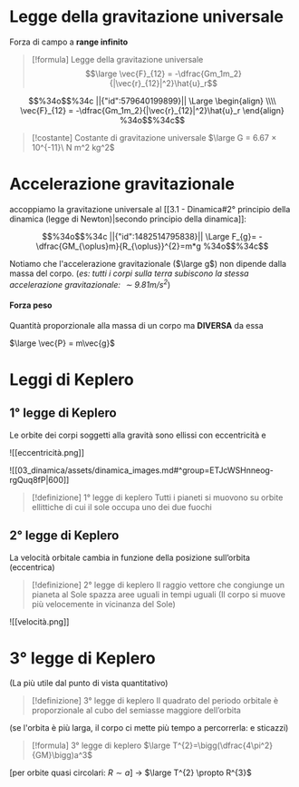 
# Legge della gravitazione universale
Forza di campo a **range infinito**

> [!formula]  Legge della gravitazione universale
> $$\large \vec{F}_{12} = -\dfrac{Gm_1m_2}{|\vec{r}_{12}|^2}\hat{u}_r$$

```math
%34o$$%34c
||{"id":579640199899}||

\Large \begin{align}
\\\\
\vec{F}_{12} = -\dfrac{Gm_1m_2}{|\vec{r}_{12}|^2}\hat{u}_r
\end{align}
%34o$$%34c
```

> [!costante]  Costante di gravitazione universale
$\large G = 6.67 × 10^{-11}\ N m^2 kg^2$

# Accelerazione gravitazionale
accoppiamo la gravitazione universale al [[3.1 - Dinamica#2° principio della dinamica (legge di Newton)|secondo principio della dinamica]]:

```math
%34o$$%34c
||{"id":1482514795838}||
\Large F_{g}= -\dfrac{GM_{\oplus}m}{R_{\oplus}}^{2}=m*g
%34o$$%34c
```

Notiamo che l'accelerazione gravitazionale ($\large g$) non dipende dalla massa del corpo. (*es: tutti i corpi sulla terra subiscono la stessa accelerazione gravitazionale:  $\sim9.81m/s^2$*)

#### Forza peso
Quantità proporzionale alla massa di un corpo ma **DIVERSA** da essa

$\large \vec{P} = m\vec{g}$

# Leggi di Keplero

## 1° legge di Keplero
Le orbite dei corpi soggetti alla gravità sono ellissi con eccentricità e

![[eccentricità.png]]

![[03_dinamica/assets/dinamica_images.md#^group=ETJcWSHnneog-rgQuq8fP|600]]

> [!definizione]  1° legge di keplero
> Tutti i pianeti si muovono su orbite ellittiche di cui il sole occupa uno dei due fuochi


## 2° legge di Keplero
La velocità orbitale cambia in funzione della posizione sull’orbita (eccentrica)

> [!definizione]  2° legge di keplero
> Il raggio vettore che congiunge un pianeta al Sole spazza aree uguali in tempi uguali (Il corpo si muove più velocemente in vicinanza del Sole)

![[velocità.png]]


# 3° legge di Keplero
(La più utile dal punto di vista quantitativo)

> [!definizione]  3° legge di keplero
> Il quadrato del periodo orbitale è proporzionale al cubo del semiasse maggiore dell’orbita

(se l'orbita è più larga, il corpo ci mette più tempo a percorrerla: e sticazzi)

> [!formula]  3° legge di keplero
> $\large T^{2}=\bigg(\dfrac{4\pi^2}{GM}\bigg)a^3$

\[per orbite quasi circolari:  $R \sim a$]   ->   $\large T^{2} \propto R^{3}$  


